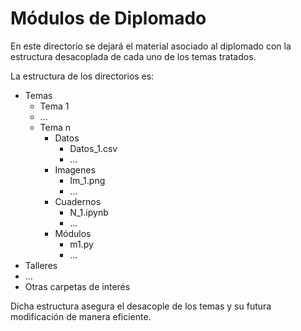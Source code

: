 # Módulos de Diplomado

En este directorio se dejará el material asociado al diplomado con la estructura desacoplada de cada uno de los temas tratados.

La estructura de los directorios es:


- Temas
    - Tema 1
	- ...
	- Tema n
		- Datos
			- Datos_1.csv        
			- ...
		- Imagenes
			- Im_1.png       
			- ...
		- Cuadernos
			- N_1.ipynb
			- ...
		- Módulos
			- m1.py
			- ...
- Talleres
- ...
- Otras carpetas de interés

Dicha estructura asegura el desacople de los temas y su futura modificación de manera eficiente.
